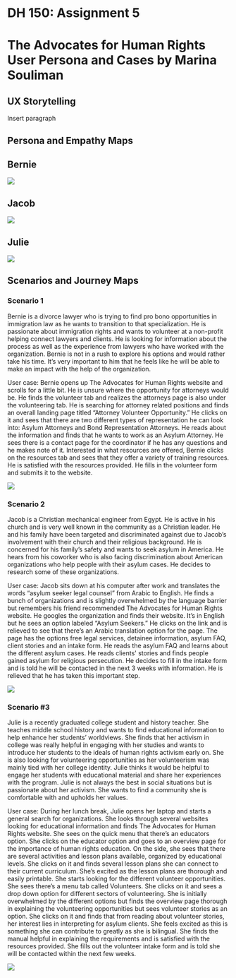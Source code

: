 # DH 150: Assignment 5 
# The Advocates for Human Rights User Persona and Cases by Marina Souliman 

## UX Storytelling
Insert paragraph 

## Persona and Empathy Maps 

## Bernie 
<img src="./Bernie_Map.png">

## Jacob
<img src="./Jacob_Map.png"> 

## Julie 
<img src="./Julie_Map.png">

## Scenarios and Journey Maps 
### Scenario 1 
Bernie is a divorce lawyer who is trying to find pro bono opportunities in immigration law as he wants to transition to that specialization. He is passionate about immigration rights and wants to volunteer at a non-profit helping connect lawyers and clients. He is looking for information about the process as well as the experience from lawyers who have worked with the organization. Bernie is not in a rush to explore his options and would rather take his time. It’s very important to him that he feels like he will be able to make an impact with the help of the organization. 

User case: Bernie opens up The Advocates for Human Rights website and scrolls for a little bit. He is unsure where the  opportunity for attorneys would be. He finds the volunteer tab and realizes the attorneys page is also under the volunteering tab. He is searching for attorney related positions and finds an overall landing page titled “Attorney Volunteer Opportunity.” He clicks on it and sees that there are two different types of representation he can look into: Asylum Attorneys and Bond Representation Attorneys. He reads about the information and finds that he wants to work as an Asylum Attorney. He sees there is a contact page for the coordinator if he has any questions and he makes note of it. Interested in what resources are offered, Bernie clicks on the resources tab and sees that they offer a variety of training resources. He is satisfied with the resources provided. He fills in the volunteer form and submits it to the website.


<img src="./Bernie_Journey.png">

### Scenario 2 
Jacob is a Christian mechanical engineer from Egypt. He is active in his church and is very well known in the community as a Christian leader. He and his family have been targeted and discriminated against due to Jacob’s involvement with their church and their religious background. He is concerned for his family’s safety and wants to seek asylum in America. He hears from his coworker who is also facing discrimination about American organizations who help people with their asylum cases. He decides to research some of these organizations. 

User case: Jacob sits down at his computer after work and translates the words “asylum seeker legal counsel” from Arabic to English. He finds a bunch of organizations and is slightly overwhelmed by the language barrier but remembers his friend recommended The Advocates for Human Rights website. He googles the organization and finds their website. It’s in English but he sees an option labeled “Asylum Seekers.” He clicks on the link and is relieved to see that there’s an Arabic translation option for the page. The page has the options free legal services, detainee information, asylum FAQ, client stories and an intake form. He reads the asylum FAQ and learns about the different asylum cases. He reads clients' stories and finds people gained asylum for religious persecution. He decides to fill in the intake form and is told he will be contacted in the next 3 weeks with information. He is relieved that he has taken this important step. 


<img src="./Jacob_Journey.png">

### Scenario #3 
Julie is a recently graduated college student and history teacher. She teaches middle school history and wants to find educational information to help enhance her students’ worldviews. She finds that her activism in college was really helpful in engaging with her studies and wants to introduce her students to the ideals of human rights activism early on. She is also looking for volunteering opportunities as her volunteerism was mainly tied with her college identity. Julie thinks it would be helpful to engage her students with educational material and share her experiences with the program. Julie is not always the best in social situations but is passionate about her activism. She wants to find a community she is comfortable with and upholds her values. 

User case: During her lunch break, Julie opens her laptop and starts a general search for organizations. She looks through several websites looking for educational information and finds The Advocates for Human Rights website. She sees on the quick menu that there’s an educators option. She clicks on the educator option and goes to an overview page for the importance of human rights education. On the side, she sees that there are several activities and lesson plans available, organized by educational levels. She clicks on it and finds several lesson plans she can connect to their current curriculum. She’s excited as the lesson plans are thorough and easily printable.  She starts looking for the different volunteer opportunities. She sees there’s a menu tab called Volunteers. She clicks on it and sees a drop down option for different sectors of volunteering. She is initially overwhelmed by the different options but finds the overview page thorough in explaining the volunteering opportunities but sees volunteer stories as an option. She clicks on it and finds that from reading about volunteer stories, her interest lies in interpreting for asylum clients. She feels excited as this is something she can contribute to greatly as she is bilingual. She finds the manual helpful in explaining the requirements and is satisfied with the resources provided. She fills out the volunteer intake form and is told she will be contacted within the next few weeks. 


<img src="./Julie_Journey.png">
